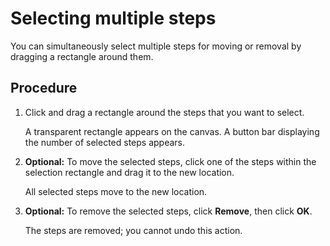 # Selecting multiple steps

<head>
  <meta name="guidename" content="Integration"/>
  <meta name="context" content="GUID-4d3032e5-d662-4017-ad72-7fdb17c1da10"/>
</head>


You can simultaneously select multiple steps for moving or removal by dragging a rectangle around them.

## Procedure

1.  Click and drag a rectangle around the steps that you want to select.

    A transparent rectangle appears on the canvas. A button bar displaying the number of selected steps appears.

2. **Optional:** To move the selected steps, click one of the steps within the selection rectangle and drag it to the new location.

    All selected steps move to the new location.

3. **Optional:**  To remove the selected steps, click **Remove**, then click **OK**.

    The steps are removed; you cannot undo this action.